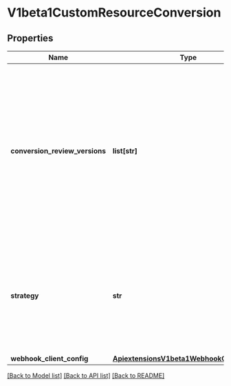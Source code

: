 # V1beta1CustomResourceConversion

## Properties
Name | Type | Description | Notes
------------ | ------------- | ------------- | -------------
**conversion_review_versions** | **list[str]** | ConversionReviewVersions is an ordered list of preferred &#x60;ConversionReview&#x60; versions the Webhook expects. API server will try to use first version in the list which it supports. If none of the versions specified in this list supported by API server, conversion will fail for this object. If a persisted Webhook configuration specifies allowed versions and does not include any versions known to the API Server, calls to the webhook will fail. Default to &#x60;[&#39;v1beta1&#39;]&#x60;. | [optional] 
**strategy** | **str** | &#x60;strategy&#x60; specifies the conversion strategy. Allowed values are: - &#x60;None&#x60;: The converter only change the apiVersion and would not touch any other field in the CR. - &#x60;Webhook&#x60;: API Server will call to an external webhook to do the conversion. Additional information is needed for this option. | 
**webhook_client_config** | [**ApiextensionsV1beta1WebhookClientConfig**](ApiextensionsV1beta1WebhookClientConfig.md) |  | [optional] 

[[Back to Model list]](../README.md#documentation-for-models) [[Back to API list]](../README.md#documentation-for-api-endpoints) [[Back to README]](../README.md)


